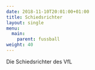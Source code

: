 ```yaml
---
date: 2018-11-10T20:01:00+01:00
title: Schiedsrichter
layout: single
menu:
  main:
    parent: fussball
weight: 40
---
```


Die Schiedsrichter des VfL
